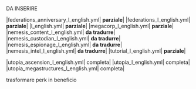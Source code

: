 DA INSERIRE

|federations_anniversary_l_english.yml| **parziale**|
|federations_l_english.yml| **parziale**|
|l_english.yml| **parziale**|
|megacorp_l_english.yml| **parziale**|
|nemesis_content_l_english.yml| **da tradurre**|
|nemesis_custodian_l_english.yml| **da tradurre**|
|nemesis_espionage_l_english.yml| **da tradurre**|
|nemesis_intel_l_english.yml| **da tradurre**|
|tutorial_l_english.yml| **parziale**|


|utopia_ascension_l_english.yml| completa|
|utopia_l_english.yml| completa|
|utopia_megastructures_l_english.yml| completa|


trasformare perk in beneficio